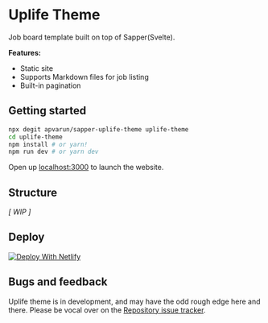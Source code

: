 # Uplife Theme

Job board template built on top of Sapper(Svelte).

**Features:**

- Static site
- Supports Markdown files for job listing
- Built-in pagination

## Getting started

```bash
npx degit apvarun/sapper-uplife-theme uplife-theme
cd uplife-theme
npm install # or yarn!
npm run dev # or yarn dev
```

Open up [localhost:3000](http://localhost:3000) to launch the website.

## Structure

_[ WIP ]_

## Deploy

[![Deploy With Netlify](https://www.netlify.com/img/deploy/button.svg)](https://app.netlify.com/start/deploy?repository=https://github.com/apvarun/sapper-uplife-theme)

## Bugs and feedback

Uplife theme is in development, and may have the odd rough edge here and there. Please be vocal over on the [Repository issue tracker](https://github.com/apvarun/sapper-uplife-theme/issues).
